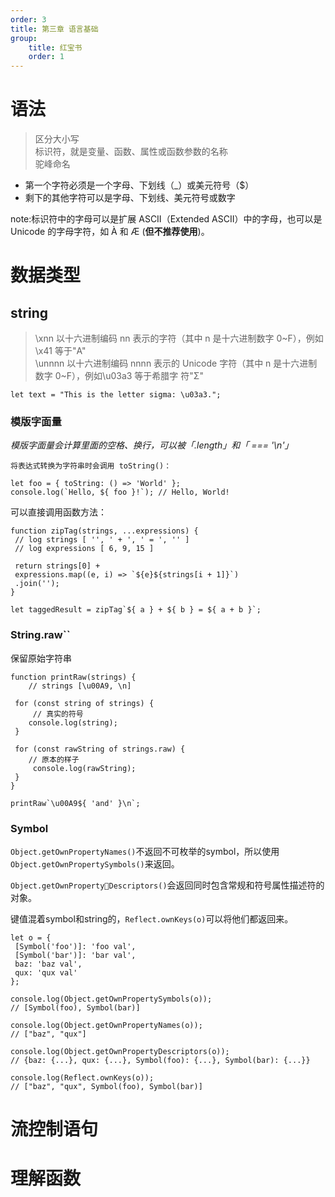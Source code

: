 ```yaml
---
order: 3
title: 第三章 语言基础
group:
    title: 红宝书
    order: 1
---
```

# 语法
>区分大小写  
标识符，就是变量、函数、属性或函数参数的名称  
驼峰命名  
* 第一个字符必须是一个字母、下划线（_）或美元符号（$）
* 剩下的其他字符可以是字母、下划线、美元符号或数字  

note:标识符中的字母可以是扩展 ASCII（Extended ASCII）中的字母，也可以是 Unicode 的字母字符，如 À 和 Æ (**但不推荐使用**)。

# 数据类型

## string

>\xnn 以十六进制编码 nn 表示的字符（其中 n 是十六进制数字 0~F），例如\x41 等于"A"  
\unnnn 以十六进制编码 nnnn 表示的 Unicode 字符（其中 n 是十六进制数字 0~F），例如\u03a3 等于希腊字
符"Σ"

```
let text = "This is the letter sigma: \u03a3.";
```
### 模版字面量

*模版字面量会计算里面的空格、换行，可以被「.length」和「 === '\n'」*

```
将表达式转换为字符串时会调用 toString()：

let foo = { toString: () => 'World' }; 
console.log(`Hello, ${ foo }!`); // Hello, World!
```

可以直接调用函数方法：
```
function zipTag(strings, ...expressions) { 
 // log strings [ '', ' + ', ' = ', '' ]
 // log expressions [ 6, 9, 15 ]

 return strings[0] + 
 expressions.map((e, i) => `${e}${strings[i + 1]}`) 
 .join(''); 
} 

let taggedResult = zipTag`${ a } + ${ b } = ${ a + b }`;
```

### String.raw``
保留原始字符串
```
function printRaw(strings) { 
    // strings [\u00A9, \n]

 for (const string of strings) { 
     // 真实的符号
    console.log(string); 
 } 

 for (const rawString of strings.raw) { 
    // 原本的样子 
     console.log(rawString); 
 } 
}

printRaw`\u00A9${ 'and' }\n`;
```

### Symbol

`Object.getOwnPropertyNames()`不返回不可枚举的symbol，所以使用`Object.getOwnPropertySymbols()`来返回。

`Object.getOwnPropertyDescriptors()`会返回同时包含常规和符号属性描述符的对象。

键值混着symbol和string的，`Reflect.ownKeys(o)`可以将他们都返回来。

```
let o = { 
 [Symbol('foo')]: 'foo val', 
 [Symbol('bar')]: 'bar val', 
 baz: 'baz val', 
 qux: 'qux val' 
}; 

console.log(Object.getOwnPropertySymbols(o)); 
// [Symbol(foo), Symbol(bar)] 

console.log(Object.getOwnPropertyNames(o)); 
// ["baz", "qux"] 

console.log(Object.getOwnPropertyDescriptors(o)); 
// {baz: {...}, qux: {...}, Symbol(foo): {...}, Symbol(bar): {...}} 

console.log(Reflect.ownKeys(o)); 
// ["baz", "qux", Symbol(foo), Symbol(bar)]
```

# 流控制语句

# 理解函数